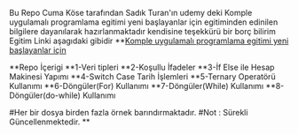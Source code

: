 Bu Repo Cuma Köse tarafından Sadık Turan'ın 
udemy deki 
Komple uygulamalı programlama egitimi yeni başlayanlar için egitiminden edinilen bilgilere dayanılarak hazırlanmaktadır
kendisine teşekkürü bir borç bilirim
Egitim Linki aşagıdaki gibidir
**<a href="https://www.udemy.com/course/komple-uygulamali-programlama-egitimi-yeni-baslayanlar" target="_blank">Komple uygulamalı programlama egitimi yeni başlayanlar için</a>



**Repo İçerigi
**1-Veri tipleri
**2-Koşullu İfadeler
**3-İf Else ile Hesap Makinesi Yapımı
**4-Switch Case Tarih İşlemleri
**5-Ternary Operatörü Kullanımı
**6-Döngüler(For) Kullanımı
**7-Döngüler(While) Kullanımı
**8-Döngüler(do-while) Kullanımı



#Her bir dosya birden fazla örnek barındırmaktadır.
#Not : Sürekli Güncellenmektedir.
**
